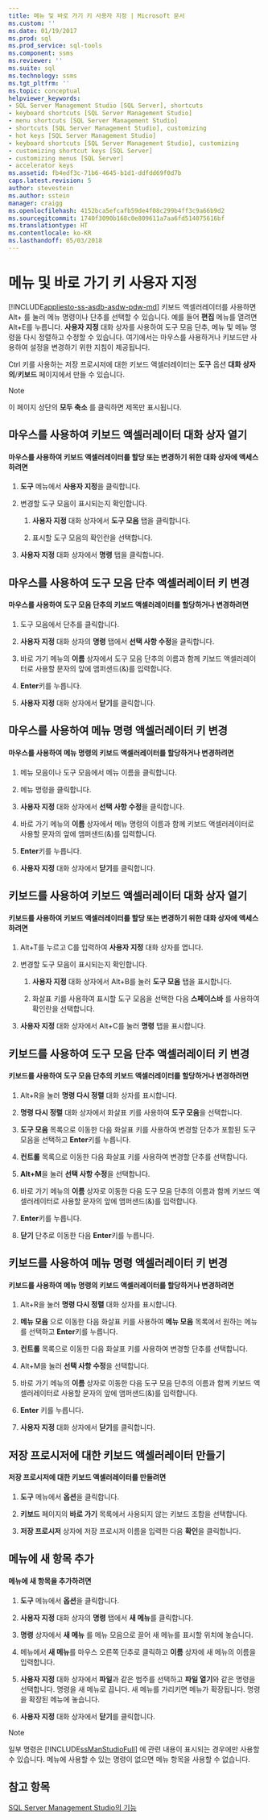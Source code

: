 ```yaml
---
title: 메뉴 및 바로 가기 키 사용자 지정 | Microsoft 문서
ms.custom: ''
ms.date: 01/19/2017
ms.prod: sql
ms.prod_service: sql-tools
ms.component: ssms
ms.reviewer: ''
ms.suite: sql
ms.technology: ssms
ms.tgt_pltfrm: ''
ms.topic: conceptual
helpviewer_keywords:
- SQL Server Management Studio [SQL Server], shortcuts
- keyboard shortcuts [SQL Server Management Studio]
- menu shortcuts [SQL Server Management Studio]
- shortcuts [SQL Server Management Studio], customizing
- hot keys [SQL Server Management Studio]
- keyboard shortcuts [SQL Server Management Studio], customizing
- customizing shortcut keys [SQL Server]
- customizing menus [SQL Server]
- accelerator keys
ms.assetid: fb4edf3c-71b6-4645-b1d1-ddfdd69f0d7b
caps.latest.revision: 5
author: stevestein
ms.author: sstein
manager: craigg
ms.openlocfilehash: 4152bca5efcafb59de4f08c299b4ff3c9a66b9d2
ms.sourcegitcommit: 1740f3090b168c0e809611a7aa6fd514075616bf
ms.translationtype: HT
ms.contentlocale: ko-KR
ms.lasthandoff: 05/03/2018
---
```

# <a name="customize-menus-and-shortcut-keys"></a>메뉴 및 바로 가기 키 사용자 지정
[!INCLUDE[appliesto-ss-asdb-asdw-pdw-md](../includes/appliesto-ss-asdb-asdw-pdw-md.md)]
키보드 액셀러레이터를 사용하면 Alt+*<single letter>* 를 눌러 메뉴 명령이나 단추를 선택할 수 있습니다. 예를 들어 **편집** 메뉴를 열려면 Alt+E를 누릅니다. **사용자 지정** 대화 상자를 사용하여 도구 모음 단추, 메뉴 및 메뉴 명령을 다시 정렬하고 수정할 수 있습니다. 여기에서는 마우스를 사용하거나 키보드만 사용하여 설정을 변경하기 위한 지침이 제공됩니다.  
  
Ctrl 키를 사용하는 저장 프로시저에 대한 키보드 액셀러레이터는 **도구** 옵션 **대화 상자의**/**키보드** 페이지에서 만들 수 있습니다.  
  
> [!NOTE]  
> 이 페이지 상단의 **모두 축소** 를 클릭하면 제목만 표시됩니다.  
  
## <a name="opening-the-keyboard-accelerator-dialog-box-using-the-mouse"></a>마우스를 사용하여 키보드 액셀러레이터 대화 상자 열기  
  
#### <a name="to-access-the-dialog-box-for-assigning-or-changing-a-keyboard-accelerator-using-the-mouse"></a>마우스를 사용하여 키보드 액셀러레이터를 할당 또는 변경하기 위한 대화 상자에 액세스하려면  
  
1.  **도구** 메뉴에서 **사용자 지정**을 클릭합니다.  
  
2.  변경할 도구 모음이 표시되는지 확인합니다.  
  
    1.  **사용자 지정** 대화 상자에서 **도구 모음** 탭을 클릭합니다.  
  
    2.  표시할 도구 모음의 확인란을 선택합니다.  
  
3.  **사용자 지정** 대화 상자에서 **명령** 탭을 클릭합니다.  
  
## <a name="changing-a-toolbar-buttons-accelerator-key-using-the-mouse"></a>마우스를 사용하여 도구 모음 단추 액셀러레이터 키 변경  
  
#### <a name="to-assign-or-change-a-toolbar-buttons-keyboard-accelerator-using-the-mouse"></a>마우스를 사용하여 도구 모음 단추의 키보드 액셀러레이터를 할당하거나 변경하려면  
  
1.  도구 모음에서 단추를 클릭합니다.  
  
2.  **사용자 지정** 대화 상자의 **명령** 탭에서 **선택 사항 수정**을 클릭합니다.  
  
3.  바로 가기 메뉴의 **이름** 상자에서 도구 모음 단추의 이름과 함께 키보드 액셀러레이터로 사용할 문자의 앞에 앰퍼샌드(&)를 입력합니다.  
  
4.  **Enter**키를 누릅니다.  
  
5.  **사용자 지정** 대화 상자에서 **닫기**를 클릭합니다.  
  
## <a name="changing-a-menu-commands-accelerator-key-using-the-mouse"></a>마우스를 사용하여 메뉴 명령 액셀러레이터 키 변경  
  
#### <a name="to-assign-or-change-a-menu-commands-keyboard-accelerator-using-the-mouse"></a>마우스를 사용하여 메뉴 명령의 키보드 액셀러레이터를 할당하거나 변경하려면  
  
1.  메뉴 모음이나 도구 모음에서 메뉴 이름을 클릭합니다.  
  
2.  메뉴 명령을 클릭합니다.  
  
3.  **사용자 지정** 대화 상자에서 **선택 사항 수정**을 클릭합니다.  
  
4.  바로 가기 메뉴의 **이름** 상자에서 메뉴 명령의 이름과 함께 키보드 액셀러레이터로 사용할 문자의 앞에 앰퍼샌드(&)를 입력합니다.  
  
5.  **Enter**키를 누릅니다.  
  
6.  **사용자 지정** 대화 상자에서 **닫기**를 클릭합니다.  
  
## <a name="opening-the-keyboard-accelerator-dialog-box-using-the-keyboard"></a>키보드를 사용하여 키보드 액셀러레이터 대화 상자 열기  
  
#### <a name="to-access-the-dialog-box-for-assigning-or-changing-a-keyboard-accelerator-using-the-keyboard"></a>키보드를 사용하여 키보드 액셀러레이터를 할당 또는 변경하기 위한 대화 상자에 액세스하려면  
  
1.  Alt+T를 누르고 C를 입력하여 **사용자 지정** 대화 상자를 엽니다.  
  
2.  변경할 도구 모음이 표시되는지 확인합니다.  
  
    1.  **사용자 지정** 대화 상자에서 Alt+B를 눌러 **도구 모음** 탭을 표시합니다.  
  
    2.  화살표 키를 사용하여 표시할 도구 모음을 선택한 다음 **스페이스바** 를 사용하여 확인란을 선택합니다.  
  
3.  **사용자 지정** 대화 상자에서 Alt+C를 눌러 **명령** 탭을 표시합니다.  
  
## <a name="changing-a-toolbar-buttons-accelerator-key-using-the-keyboard"></a>키보드를 사용하여 도구 모음 단추 액셀러레이터 키 변경  
  
#### <a name="to-assign-or-change-a-toolbar-buttons-keyboard-accelerator-using-the-keyboard"></a>키보드를 사용하여 도구 모음 단추의 키보드 액셀러레이터를 할당하거나 변경하려면  
  
1.  Alt+R을 눌러 **명령 다시 정렬** 대화 상자를 표시합니다.  
  
2.  **명령 다시 정렬** 대화 상자에서 화살표 키를 사용하여 **도구 모음**을 선택합니다.  
  
3.  **도구 모음** 목록으로 이동한 다음 화살표 키를 사용하여 변경할 단추가 포함된 도구 모음을 선택하고 **Enter**키를 누릅니다.  
  
4.  **컨트롤** 목록으로 이동한 다음 화살표 키를 사용하여 변경할 단추를 선택합니다.  
  
5.  **Alt+M**을 눌러 **선택 사항 수정**을 선택합니다.  
  
6.  바로 가기 메뉴의 **이름** 상자로 이동한 다음 도구 모음 단추의 이름과 함께 키보드 액셀러레이터로 사용할 문자의 앞에 앰퍼샌드(&)를 입력합니다.  
  
7.  **Enter**키를 누릅니다.  
  
8.  **닫기** 단추로 이동한 다음 **Enter**키를 누릅니다.  
  
## <a name="changing-a-menu-commands-accelerator-key-using-the-keyboard"></a>키보드를 사용하여 메뉴 명령 액셀러레이터 키 변경  
  
#### <a name="to-assign-or-change-a-menu-commands-keyboard-accelerator-using-the-keyboard"></a>키보드를 사용하여 메뉴 명령의 키보드 액셀러레이터를 할당하거나 변경하려면  
  
1.  Alt+R을 눌러 **명령 다시 정렬** 대화 상자를 표시합니다.  
  
2.  **메뉴 모음** 으로 이동한 다음 화살표 키를 사용하여 **메뉴 모음** 목록에서 원하는 메뉴를 선택하고 **Enter**키를 누릅니다.  
  
3.  **컨트롤** 목록으로 이동한 다음 화살표 키를 사용하여 변경할 단추를 선택합니다.  
  
4.  Alt+M을 눌러 **선택 사항 수정**을 선택합니다.  
  
5.  바로 가기 메뉴의 **이름** 상자로 이동한 다음 도구 모음 단추의 이름과 함께 키보드 액셀러레이터로 사용할 문자의 앞에 앰퍼샌드(&)를 입력합니다.  
  
6.  **Enter** 키를 누릅니다.  
  
7.  **사용자 지정** 대화 상자에서 **닫기**를 클릭합니다.  
  
## <a name="creating-a-keyboard-accelerator-for-a-stored-procedure"></a>저장 프로시저에 대한 키보드 액셀러레이터 만들기  
  
#### <a name="to-create-a-keyboard-accelerator-for-a-stored-procedure"></a>저장 프로시저에 대한 키보드 액셀러레이터를 만들려면  
  
1.  **도구** 메뉴에서 **옵션**을 클릭합니다.  
  
2.  **키보드** 페이지의 **바로 가기** 목록에서 사용되지 않는 키보드 조합을 선택합니다.  
  
3.  **저장 프로시저** 상자에 저장 프로시저 이름을 입력한 다음 **확인**을 클릭합니다.  
  
## <a name="adding-a-new-item-to-the-menu"></a>메뉴에 새 항목 추가  
  
#### <a name="to-add-a-new-item-to-the-menu"></a>메뉴에 새 항목을 추가하려면  
  
1.  **도구** 메뉴에서 **옵션**을 클릭합니다.  
  
2.  **사용자 지정** 대화 상자의 **명령** 탭에서 **새 메뉴**를 클릭합니다.  
  
3.  **명령** 상자에서 **새 메뉴** 를 메뉴 모음으로 끌어 새 메뉴를 표시할 위치에 놓습니다.  
  
4.  메뉴에서 **새 메뉴**를 마우스 오른쪽 단추로 클릭하고 **이름** 상자에 새 메뉴의 이름을 입력합니다.  
  
5.  **사용자 지정** 대화 상자에서 **파일**과 같은 범주를 선택하고 **파일 열기**와 같은 명령을 선택합니다. 명령을 새 메뉴로 끕니다. 새 메뉴를 가리키면 메뉴가 확장됩니다. 명령을 확장된 메뉴에 놓습니다.  
  
6.  **사용자 지정** 대화 상자에서 **닫기**를 클릭합니다.  
  
> [!NOTE]  
> 일부 명령은 [!INCLUDE[ssManStudioFull](../includes/ssmanstudiofull_md.md)] 에 관련 내용이 표시되는 경우에만 사용할 수 있습니다. 메뉴에 사용할 수 있는 명령이 없으면 메뉴 항목을 사용할 수 없습니다.  
  
## <a name="see-also"></a>참고 항목  
[SQL Server Management Studio의 기능](../ssms/features-in-sql-server-management-studio.md)  
  
